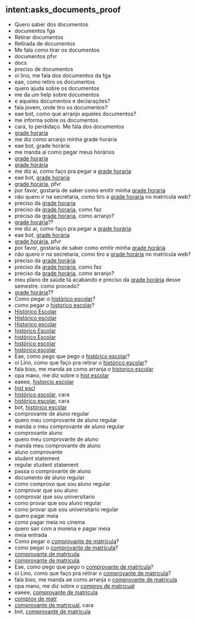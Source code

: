 ## intent:asks_documents_proof
- Quero saber dos documentos
- documentos fga
- Retirar documentos
- Retirada de documentos
- Me fala como tirar os documentos
- documentos pfvr
- docs
- preciso de documentos
- oi lino, me fala dos documentos da fga
- eae, como retiro os documentos
- quero ajuda sobre os documentos
- me da um help sobre documentos
- e aqueles documentos e declarações?
- fala jovem, onde tiro os documentos?
- eae bot, como que arranjo aqueles documentos?
- me informa sobre os documentos
- cara, to perdidaço. Me fala dos documentos
- [grade horaria](documents)
- me diz como arranjo minha grade horária
- eae bot, grade horária
- me manda ai como pegar meus horários
- [grade horaria](documents)
- [grade horária](documents)
- me diz ai, como faço pra pegar a [grade horaria](documents)
- eae bot, [grade horaria](documents)
- [grade horaria](documents), pfvr
- por favor, gostaria de saber como emitir minha [grade horaria](documents)
- não quero ir na secretaria, como tiro a [grade horaria](documents) no matricula web?
- preciso da [grade horaria](documents)
- preciso da [grade horaria](documents), como faz
- preciso da [grade horaria](documents), como arranjo?
- [grade horária](documents)??
- me diz ai, como faço pra pegar a [grade horária](documents)
- eae bot, [grade horária](documents)
- [grade horária](documents), pfvr
- por favor, gostaria de saber como emitir minha [grade horária](documents)
- não quero ir na secretaria, como tiro a [grade horária](documents) no matricula web?
- preciso da [grade horária](documents)
- preciso da [grade horária](documents), como faz
- preciso da [grade horária](documents), como arranjo?
- meu plano de saúde tá acabando e preciso da [grade horária](documents) desse semestre. como procedo?
- [grade horária](documents)??
- Como pegar o [histórico escolar](documents)?
- como pegar o [historico escolar](documents)?
- [Histórico Escolar](documents)
- [Histórico escolar](documents)
- [Historico escolar](documents)
- [historico Escolar](documents)
- [histórico Escolar](documents)
- [histórico escolar](documents)
- [historico escolar](documents)
- Eae, como pego que pego o [histórico escolar](documents)?
- oi Lino, como que faço pra retirar o [histórico escolar](documents)?
- fala bixo, me manda ae como arranja o [historico escolar](documents)
- opa mano, me diz sobre o [hist escolar](documents)
- eaeee, [historcio escolar](documents)
- [hist escl](documents)
- [histórico escolar](documents), cara
- [histórico escolar](documents), cara
- bot, [histórico escolar](documents)
- comprovante de aluno regular
- quero meu comprovante de aluno regular
- manda o meu comprovante de aluno regular
- comprovante aluno
- quero meu comprovante de aluno
- manda meu comprovante de aluno
- aluno comprovante
- student statement
- regular student statement
- passa o comprovante de aluno
- documento de aluno regular
- como comprovo que sou aluno regular
- comprovar que sou aluno
- comprovar que sou universitario
- como provar que sou aluno regular
- como provar que sou universitario regular
- quero pagar meia
- como pagar meia no cinema
- quero sair com a morena e pagar meia
- meia entrada
- Como pegar o [comprovante de matrícula](documents)?
- como pegar o [comprovante de matrícula](documents)?
- [comprovante de matrícula](documents)
- [comprovante de matricula](documents)
- Eae, como pego que pego o [comprovante de matrícula](documents)?
- oi Lino, como que faço pra retirar o [comprovante de matricula](documents)?
- fala bixo, me manda ae como arranja o [comprovante de matricula](documents)
- opa mano, me diz sobre o [comprov de matricual](documents)
- eaeee, [comprovante de matrícula](documents)
- [comprov de matr](documents)
- [comprovante de matricual](documents), cara
- bot, [comprovante de matricula](documents)